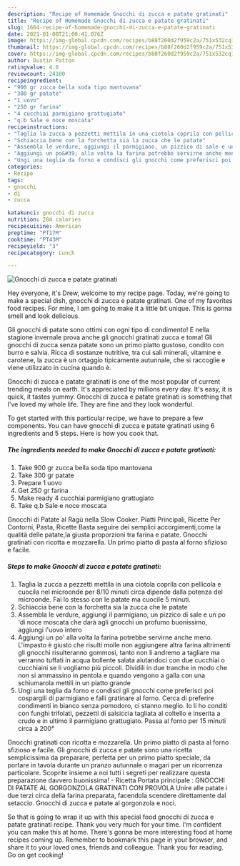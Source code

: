 ```yaml
---
description: "Recipe of Homemade Gnocchi di zucca e patate gratinati"
title: "Recipe of Homemade Gnocchi di zucca e patate gratinati"
slug: 1664-recipe-of-homemade-gnocchi-di-zucca-e-patate-gratinati
date: 2021-01-08T21:00:41.076Z
image: https://img-global.cpcdn.com/recipes/b88f260d2f959c2a/751x532cq70/gnocchi-di-zucca-e-patate-gratinati-recipe-main-photo.jpg
thumbnail: https://img-global.cpcdn.com/recipes/b88f260d2f959c2a/751x532cq70/gnocchi-di-zucca-e-patate-gratinati-recipe-main-photo.jpg
cover: https://img-global.cpcdn.com/recipes/b88f260d2f959c2a/751x532cq70/gnocchi-di-zucca-e-patate-gratinati-recipe-main-photo.jpg
author: Dustin Patton
ratingvalue: 4.8
reviewcount: 24180
recipeingredient:
- "900 gr zucca bella soda tipo mantovana"
- "300 gr patate"
- "1 uovo"
- "250 gr farina"
- "4 cucchiai parmigiano grattugiato"
- "q.b Sale e noce moscata"
recipeinstructions:
- "Taglia la zucca a pezzetti mettila in una ciotola coprila con pellicola e cuocila nel microonde per 8/10 minuti circa dipende dalla potenza del microonde. Fai lo stesso con le patate ma cuocile 5 minuti."
- "Schiaccia bene con la forchetta sia la zucca che le patate"
- "Assembla le verdure, aggiungi il parmigiano, un pizzico di sale e un po &#39;di noce moscata che darà agli gnocchi un profumo buonissimo, aggiungi l&#39;uovo intero"
- "Aggiungi un po&#39; alla volta la farina potrebbe servirne anche meno. L&#39;impasto è giusto che risulti molle non aggiungere altra farina altrimenti gli gnocchi risulteranno gommosi, tanto non li andremo a tagliare ma verranno tuffati in acqua bollente salata aiutandoci con due cucchiai o cucchiaini se li vogliamo più piccoli. Dividili in due tranche in modo che non si ammassino in pentola e quando vengono a galla con una schiumarola mettili in un piatto grande"
- "Ungi una teglia da forno e condisci gli gnocchi come preferisci poi cospargili di parmigiano e falli gratinare al forno. Cerca di preferire condimenti in bianco senza pomodoro, ci stanno meglio. Io li ho conditi con funghi trifolati, pezzetti di salsiccia tagliata al coltello e inserita a crudo e in ultimo il parmigiano grattugiato. Passa al forno per 15 minuti circa a 200°"
categories:
- Recipe
tags:
- gnocchi
- di
- zucca

katakunci: gnocchi di zucca 
nutrition: 284 calories
recipecuisine: American
preptime: "PT17M"
cooktime: "PT43M"
recipeyield: "3"
recipecategory: Lunch

---
```



![Gnocchi di zucca e patate gratinati](https://img-global.cpcdn.com/recipes/b88f260d2f959c2a/751x532cq70/gnocchi-di-zucca-e-patate-gratinati-recipe-main-photo.jpg)

Hey everyone, it's Drew, welcome to my recipe page. Today, we're going to make a special dish, gnocchi di zucca e patate gratinati. One of my favorites food recipes. For mine, I am going to make it a little bit unique. This is gonna smell and look delicious.

Gli gnocchi di patate sono ottimi con ogni tipo di condimento! E nella stagione invernale prova anche gli gnocchi gratinati zucca e toma! Gli gnocchi di zucca senza patate sono un primo piatto gustoso, condito con burro e salvia. Ricca di sostanze nutritive, tra cui sali minerali, vitamine e carotene, la zucca è un ortaggio tipicamente autunnale, che si raccoglie e viene utilizzato in cucina quando è.

Gnocchi di zucca e patate gratinati is one of the most popular of current trending meals on earth. It's appreciated by millions every day. It's easy, it is quick, it tastes yummy. Gnocchi di zucca e patate gratinati is something that I've loved my whole life. They are fine and they look wonderful.


To get started with this particular recipe, we have to prepare a few components. You can have gnocchi di zucca e patate gratinati using 6 ingredients and 5 steps. Here is how you cook that.

<!--inarticleads1-->

##### The ingredients needed to make Gnocchi di zucca e patate gratinati:

1. Take 900 gr zucca bella soda tipo mantovana
1. Take 300 gr patate
1. Prepare 1 uovo
1. Get 250 gr farina
1. Make ready 4 cucchiai parmigiano grattugiato
1. Take q.b Sale e noce moscata


Gnocchi di Patate al Ragù nella Slow Cooker. Piatti Principali, Ricette Per Contorni, Pasta, Ricette Basta seguire dei semplici accorgimenti,come la qualità delle patate,la giusta proporzioni tra farina e patate. Gnocchi gratinati con ricotta e mozzarella. Un primo piatto di pasta al forno sfizioso e facile. 

<!--inarticleads2-->

##### Steps to make Gnocchi di zucca e patate gratinati:

1. Taglia la zucca a pezzetti mettila in una ciotola coprila con pellicola e cuocila nel microonde per 8/10 minuti circa dipende dalla potenza del microonde. Fai lo stesso con le patate ma cuocile 5 minuti.
1. Schiaccia bene con la forchetta sia la zucca che le patate
1. Assembla le verdure, aggiungi il parmigiano, un pizzico di sale e un po &#39;di noce moscata che darà agli gnocchi un profumo buonissimo, aggiungi l&#39;uovo intero
1. Aggiungi un po&#39; alla volta la farina potrebbe servirne anche meno. L&#39;impasto è giusto che risulti molle non aggiungere altra farina altrimenti gli gnocchi risulteranno gommosi, tanto non li andremo a tagliare ma verranno tuffati in acqua bollente salata aiutandoci con due cucchiai o cucchiaini se li vogliamo più piccoli. Dividili in due tranche in modo che non si ammassino in pentola e quando vengono a galla con una schiumarola mettili in un piatto grande
1. Ungi una teglia da forno e condisci gli gnocchi come preferisci poi cospargili di parmigiano e falli gratinare al forno. Cerca di preferire condimenti in bianco senza pomodoro, ci stanno meglio. Io li ho conditi con funghi trifolati, pezzetti di salsiccia tagliata al coltello e inserita a crudo e in ultimo il parmigiano grattugiato. Passa al forno per 15 minuti circa a 200°


Gnocchi gratinati con ricotta e mozzarella. Un primo piatto di pasta al forno sfizioso e facile. Gli gnocchi di zucca e patate sono una ricetta semplicissima da preparare, perfetta per un primo piatto speciale, da portare in tavola durante un pranzo autunnale o magari per un ricorrenza particolare. Scoprite insieme a noi tutti i segreti per realizzare questa preparazione davvero buonissima! - Ricetta Portata principale : GNOCCHI DI PATATE AL GORGONZOLA GRATINATI CON PROVOLA Unire alle patate i due terzi circa della farina preparata, facendola scendere direttamente dal setaccio. Gnocchi di zucca e patate al gorgonzola e noci. 

So that is going to wrap it up with this special food gnocchi di zucca e patate gratinati recipe. Thank you very much for your time. I'm confident you can make this at home. There's gonna be more interesting food at home recipes coming up. Remember to bookmark this page in your browser, and share it to your loved ones, friends and colleague. Thank you for reading. Go on get cooking!
